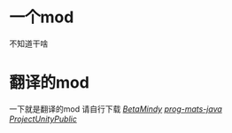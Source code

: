 # 一个mod
不知道干啥
# 翻译的mod
一下就是翻译的mod
请自行下载
_[BetaMindy](https://github.com/sk7725/BetaMindy)_
_[prog-mats-java](https://github.com/meepoffaith/prog-mats-java)_
_[ProjectUnityPublic](https://github.com/avantteam/projectunitypublic)_
 
 
